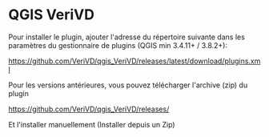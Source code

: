 # QGIS VeriVD

Pour installer le plugin, ajouter l'adresse du répertoire suivante dans les paramètres du gestionnaire de plugins (QGIS min 3.4.11+ / 3.8.2+):

https://github.com/VeriVD/qgis_VeriVD/releases/latest/download/plugins.xml


Pour les versions antérieures, vous pouvez télécharger l'archive (zip) du plugin

https://github.com/VeriVD/qgis_VeriVD/releases/

Et l'installer manuellement (Installer depuis un Zip)
